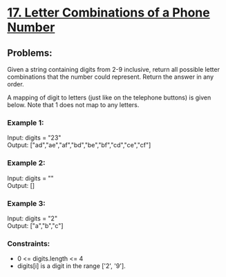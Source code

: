 # [17. Letter Combinations of a Phone Number](https://leetcode.com/problems/letter-combinations-of-a-phone-number/)

## Problems:
Given a string containing digits from 2-9 inclusive, return all possible letter combinations that the number could represent. Return the answer in any order. <br>

A mapping of digit to letters (just like on the telephone buttons) is given below. Note that 1 does not map to any letters. <br>


### Example 1:
Input: digits = "23" <br>
Output: ["ad","ae","af","bd","be","bf","cd","ce","cf"] <br>

### Example 2:
Input: digits = "" <br>
Output: [] <br>

### Example 3:
Input: digits = "2" <br>
Output: ["a","b","c"] <br>

### Constraints:
* 0 <= digits.length <= 4
* digits[i] is a digit in the range ['2', '9'].



